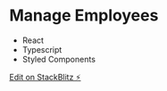 # Manage Employees

- React
- Typescript
- Styled Components

[Edit on StackBlitz ⚡️](https://stackblitz.com/edit/react-ts-dfnwfp)
